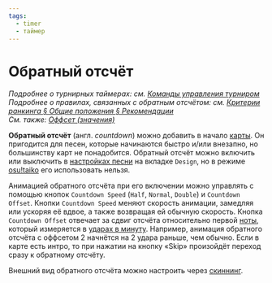 ```yaml
---
tags:
  - timer
  - таймер
---
```


# Обратный отсчёт

*Подробнее о турнирных таймерах: см. [Команды управления турниром](/wiki/osu!_tournament_client/osu!tourney/Tournament_management_commands)*\
*Подробнее о правилах, связанных с обратным отсчётом: см. [Критерии ранкинга § Общие положения § Рекомендации](/wiki/Ranking_Criteria#рекомендации)*\
*См. также: [Оффсет (значения)](/wiki/Offset)*

**Обратный отсчёт** (англ. *countdown*) можно добавить в начало [карты](/wiki/Beatmap). Он пригодится для песен, которые начинаются быстро и/или внезапно, но большинству карт не понадобится. Обратный отсчёт можно включить или выключить в [настройках песни](/wiki/Client/Beatmap_editor/Song_Setup) на вкладке `Design`, но в режиме [osu!taiko](/wiki/Game_mode/osu!taiko) его использовать нельзя.

Анимацией обратного отсчёта при его включении можно управлять с помощью кнопок `Countdown Speed` (`Half`, `Normal`, `Double`) и `Countdown Offset`. Кнопки `Countdown Speed` меняют скорость анимации, замедляя или ускоряя её вдвое, а также возвращая ей обычную скорость. Кнопка `Countdown Offset` отвечает за сдвиг отсчёта относительно первой [ноты](/wiki/Gameplay/Hit_object), который измеряется в [ударах в минуту](/wiki/Music_theory/Tempo). Например, анимация обратного отсчёта с оффсетом 2 начнётся на 2 удара раньше, чем обычно. Если в карте есть интро, то при нажатии на кнопку «Skip» произойдёт переход сразу к обратному отсчёту.

Внешний вид обратного отсчёта можно настроить через [скиннинг](/wiki/Skinning/Interface#countdown).
